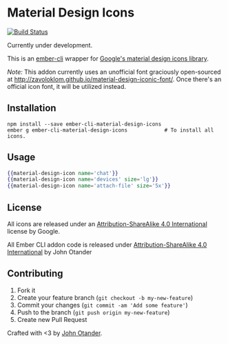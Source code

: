 # Material Design Icons

[![Build Status](https://travis-ci.org/johnotander/ember-cli-material-design-icons.svg?branch=master)](https://travis-ci.org/johnotander/ember-cli-material-design-icons)

Currently under development.

This is an [ember-cli](http://ember-cli.com) wrapper for
[Google's material design icons library](https://github.com/google/material-design-icons).

_Note:_ This addon currently uses an unofficial font graciously open-sourced at <http://zavoloklom.github.io/material-design-iconic-font/>.
Once there's an official icon font, it will be utilized instead.

## Installation

```
npm install --save ember-cli-material-design-icons
ember g ember-cli-material-design-icons            # To install all icons.
```

## Usage

```hbs
{{material-design-icon name='chat'}}
{{material-design-icon name='devices' size='lg'}}
{{material-design-icon name='attach-file' size='5x'}}
```

## License

All icons are released under an [Attribution-ShareAlike 4.0 International](http://creativecommons.org/licenses/by-sa/4.0/) license by Google.

All Ember CLI addon code is released under [Attribution-ShareAlike 4.0 International](http://creativecommons.org/licenses/by-sa/4.0/) by John Otander

## Contributing

1. Fork it
2. Create your feature branch (`git checkout -b my-new-feature`)
3. Commit your changes (`git commit -am 'Add some feature'`)
4. Push to the branch (`git push origin my-new-feature`)
5. Create new Pull Request

Crafted with <3 by [John Otander](http://johnotander.com).
